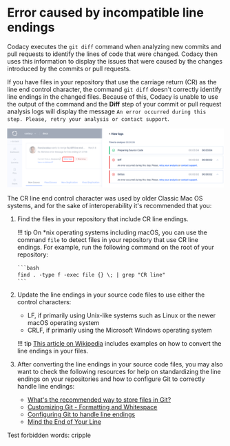 # Error caused by incompatible line endings

Codacy executes the `git diff` command when analyzing new commits and pull requests to identify the lines of code that were changed. Codacy then uses this information to display the issues that were caused by the changes introduced by the commits or pull requests.

If you have files in your repository that use the carriage return (CR) as the line end control character, the command `git diff` doesn't correctly identify line endings in the changed files. Because of this, Codacy is unable to use the output of the command and the **Diff** step of your commit or pull request analysis logs will display the message `An error occurred during this step. Please, retry your analysis or contact support`.

![Viewing the analysis logs](images/error-line-endings.png)

The CR line end control character was used by older Classic Mac OS systems, and for the sake of interoperability it's recommended that you:

1.  Find the files in your repository that include CR line endings.

    !!! tip
        On *nix operating systems including macOS, you can use the command `file` to detect files in your repository that use CR line endings. For example, run the following command on the root of your repository:

        ```bash
        find . -type f -exec file {} \; | grep "CR line"
        ```

1.  Update the line endings in your source code files to use either the control characters:

    -   LF, if primarily using Unix-like systems such as Linux or the newer macOS operating system
    -   CRLF, if primarily using the Microsoft Windows operating system

    !!! tip
        [This article on Wikipedia](https://en.wikipedia.org/wiki/Newline#Conversion_between_newline_formats) includes examples on how to convert the line endings in your files.

1.  After converting the line endings in your source code files, you may also want to check the following resources for help on standardizing the line endings on your repositories and how to configure Git to correctly handle line endings:

    -   [What's the recommended way to store files in Git?](https://git-scm.com/docs/gitfaq#Documentation/gitfaq.txt-What8217stherecommendedwaytostorefilesinGit)
    -   [Customizing Git - Formatting and Whitespace](https://git-scm.com/book/en/Customizing-Git-Git-Configuration#_formatting_and_whitespace)
    -   [Configuring Git to handle line endings](https://docs.github.com/en/get-started/getting-started-with-git/configuring-git-to-handle-line-endings)
    -   [Mind the End of Your Line](https://adaptivepatchwork.com/2012/03/01/mind-the-end-of-your-line/)

Test forbidden words: cripple
